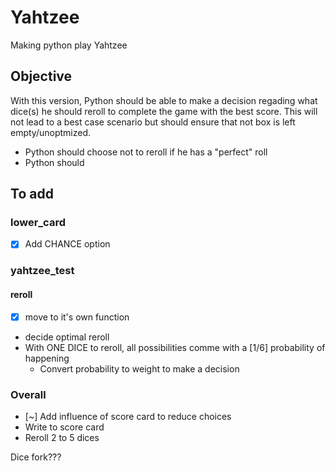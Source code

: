 # Yahtzee
Making python play Yahtzee

## Objective
With this version, Python should be able to make a decision regading what dice(s) he should reroll to complete the game with the best score. This will not lead to a best case scenario but should ensure that not box is left empty/unoptmized.
+ Python should choose not to reroll if he has a "perfect" roll
+ Python should 

## To add
### lower_card
+ [x] Add CHANCE option
### yahtzee_test
#### reroll
+ [x] move to it's own function
+ decide optimal reroll
+ With ONE DICE to reroll, all possibilities comme with a [1/6] probability of happening
    + Convert probability to weight to make a decision
### Overall
+ [~] Add influence of score card to reduce choices
+ Write to score card
+ Reroll 2 to 5 dices

Dice fork???